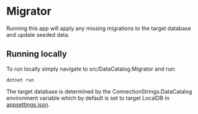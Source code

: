 # Migrator
Running this app will apply any missing migrations to the target database and update seeded data.


## Running locally
To run locally simply navigate to src/DataCatalog.Migrator and run:
```
dotnet run
```

The target database is determined by the ConnectionStrings:DataCatalog environment variable which by default is set to target LocalDB in [appsettings.json](appsettings.json).
